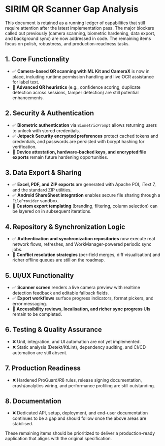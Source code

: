 # SIRIM QR Scanner Gap Analysis

This document is retained as a running ledger of capabilities that still require attention after the latest implementation pass.
The major blockers called out previously (camera scanning, biometric hardening, data export, and background sync) are now
addressed in code. The remaining items focus on polish, robustness, and production-readiness tasks.

## 1. Core Functionality
- ✅ **Camera-based QR scanning with ML Kit and CameraX** is now in place, including runtime permission handling and live OCR
  assistance for label text.
- 🔄 **Advanced QR heuristics** (e.g., confidence scoring, duplicate detection across sessions, tamper detection) are still
  potential enhancements.

## 2. Security & Authentication
- ✅ **Biometric authentication** via `BiometricPrompt` allows returning users to unlock with stored credentials.
- ✅ **Jetpack Security encrypted preferences** protect cached tokens and credentials, and passwords are persisted with bcrypt
  hashing for verification.
- 🔄 **Device attestation, hardware-backed keys, and encrypted file exports** remain future hardening opportunities.

## 3. Data Export & Sharing
- ✅ **Excel, PDF, and ZIP exports** are generated with Apache POI, iText 7, and the standard ZIP utilities.
- ✅ **Android ShareSheet integration** enables secure file sharing through a `FileProvider` sandbox.
- 🔄 **Custom export templating** (branding, filtering, column selection) can be layered on in subsequent iterations.

## 4. Repository & Synchronization Logic
- ✅ **Authentication and synchronization repositories** now execute real network flows, refreshes, and WorkManager-powered
  periodic sync jobs.
- 🔄 **Conflict resolution strategies** (per-field merges, diff visualisation) and richer offline queues are still on the roadmap.

## 5. UI/UX Functionality
- ✅ **Scanner screen** renders a live camera preview with realtime detection feedback and editable fallback fields.
- ✅ **Export workflows** surface progress indicators, format pickers, and error messaging.
- 🔄 **Accessibility reviews, localisation, and richer sync progress UIs** remain to be completed.

## 6. Testing & Quality Assurance
- ❌ Unit, integration, and UI automation are not yet implemented.
- ❌ Static analysis (Detekt/KtLint), dependency auditing, and CI/CD automation are still absent.

## 7. Production Readiness
- ❌ Hardened ProGuard/R8 rules, release signing documentation, crash/analytics wiring, and performance profiling are still
  outstanding.

## 8. Documentation
- ❌ Dedicated API, setup, deployment, and end-user documentation continues to be a gap and should follow once the above areas are
  stabilised.

These remaining items should be prioritized to deliver a production-ready application that aligns with the original specification.
